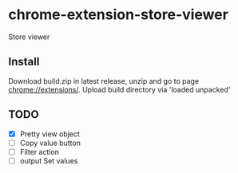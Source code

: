 # chrome-extension-store-viewer
Store viewer
## Install
Download build.zip in latest release, unzip and go to page [chrome://extensions/](chrome://extensions/). Upload build directory via 'loaded unpacked'

## TODO																				
- [x]  Pretty view object
- [ ]  Copy value button
- [ ]  Filter action
- [ ]  output Set values
